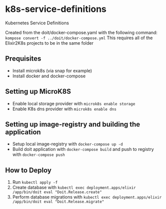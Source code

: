 # k8s-service-definitions
Kubernetes Service Definitions

Created from the doit/docker-compose.yaml with the following command:
`kompose convert -f ../doit/docker-compose.yml`
This requires all of the Elixir2K8s projects to be in the same folder

## Prequisites
- Install microk8s (via snap for example)
- Install docker and docker-compose

## Setting up MicroK8S
- Enable local storage provider with `microk8s enable storage`
- Enable K8s dns provider with `microk8s enable dns`

## Setting up image-registry and building the application
- Setup local image-registry with `docker-compose up -d`
- Build doit application with `docker-compose build` and push to registry with `docker-compose push`

## How to Deploy
1. Run `kubectl apply -f`
2. Create database with `kubectl exec deployment.apps/elixir /app/bin/doit eval "Doit.Release.create"`
3. Perform database migrations with `kubectl exec deployment.apps/elixir /app/bin/doit eval "Doit.Release.migrate"`

